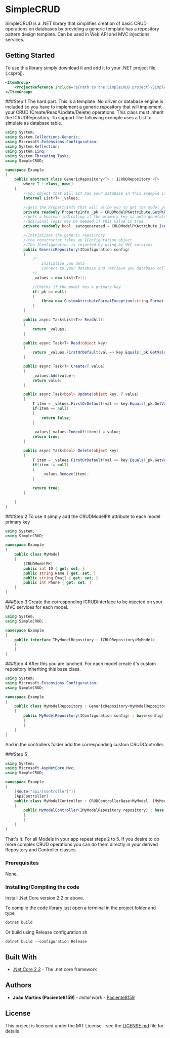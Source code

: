 # SimpleCRUD

SimpleCRUD is a .NET library that simplifies creation of basic CRUD operations on databases by providing a generic template has a repository pattern design template.
Can be used in Web API and MVC injections services.

## Getting Started

To use this library simply download it and add it to your .NET project file (.csproj).

```xml
<ItemGroup>
    <ProjectReference Include="${Path to the SimpleCRUD project}\SimpleCRUD.csproj" />
</ItemGroup>
```

###Step 1
The hard part. This is a template. No driver or database engine is included so you have to implement a generic repository that will implement your CRUD (Create/Read/Update/Delete) operations. This class must inherit the ICRUDRepository.
To support
The following exemple uses a List to simulate as database table.

```cs
using System;
using System.Collections.Generic;
using Microsoft.Extensions.Configuration;
using System.Reflection;
using System.Linq;
using System.Threading.Tasks;
using SimpleCRUD;

namespace Example
{
    public abstract class GenericRepository<T> : ICRUDRepository <T>
        where T : class, new()
    {
        //you object that will act has your database in this exemple it's a simple list
        internal List<T> _values;

        //gets the PropertyInfo that will allow you to get the model primary key value
        private readonly PropertyInfo _pk = CRUDModelPKAttribute.GetPKProperty<T>();
        //gets a boolean indicating if the primary key is auto generated value
        //adicional logic may be needed if this value is true
        private readonly bool _autogenerated = CRUDModelPKAttribute.IsAutoGenerated<T>();

        //Initializes the generic repository
        //the constructor takes an IConfiguration object
        //The IConfiguration is injected by using by MVC services
        public GenericRepository(IConfiguration config)
        {
            /* 
                Initialize you data 
                Connect to your database and retrieve you database collection
            */
            _values = new List<T>();

            //Checks if the model has a primary key
            if(_pk == null)
            {
                throw new CustomAttributeFormatException(string.Format("Class {0} doesn't define a primary key property (CRUDModelPK attribute)", typeof(T).Name));
            }
        }

        public async Task<List<T>> ReadAll()
        {
            return _values;
        }

        public async Task<T> Read(object key)
        {
            return _values.FirstOrDefault(val => key.Equals(_pk.GetValue(val)));
        }

        public async Task<T> Create(T value)
        {
            _values.Add(value);
            return value;
        }

        public async Task<bool> Update(object key, T value)
        {
            T item = _values.FirstOrDefault(val => key.Equals(_pk.GetValue(val)));
            if(item == null)
            {
                return false;
            }
            
            _values[_values.IndexOf(item)] = value;
            return true;
        }

        public async Task<bool> Delete(object key)
        {
            T item = _values.FirstOrDefault(val => key.Equals(_pk.GetValue(val)));
            if(item != null)
            {
                _values.Remove(item);
            }

            return true;
        }

    }
}
```

###Step 2
To use it simply add the CRUDModelPK attribute to each model primary key

```cs
using System;
using SimpleCRUD;

namespace Example
{
    public class MyModel
    {
        [CRUDModelPK]
        public int ID { get; set; }
        public string Name { get; set; }
        public string Email { get; set; }
        public int Phone { get; set; }
    }
}
```

###Step 3
Create the corresponding ICRUDInterface to be injected on your MVC services for each model.

```cs
using System;
using SimpleCRUD;

namespace Example
{
    public interface IMyModelRepository : ICRUDRepository<MyModel>
    {
    }
}
```

###Step 4
After this you are lunched. For each model create it's custom repository inheriting this base class.

```cs
using System;
using Microsoft.Extensions.Configuration;
using SimpleCRUD;

namespace Example
{
    public class MyModelRepository : GenericRepository<MyModelRepository, IMyModelRepository>
    {
        public MyModelRepository(IConfiguration config) : base(config)
        {
        }
    }
}
```

And in the controllers folder add the corresponding custom CRUDController.

###Step 5
```cs
using System;
using Microsoft.AspNetCore.Mvc;
using SimpleCRUD;

namespace Example
{
    [Route("api/[controller]")]
    [ApiController]
    public class MyModelController : CRUDControllerBase<MyModel, IMyModelRepository>
    {
        public MyModelController(IMyModelRepository repository) : base(repository)
        {
        }
    }
}
```

That's it. For all Models in your app repeat steps 2 to 5.
If you desire to do more complex CRUD operations you can do them directly in your derived Repository and Controller classes.

### Prerequisites

None.

### Installing/Compiling the code

Install .Net Core version 2.2 or above. 

To compile the code library just open a terminal in the project folder and type

```sh
dotnet build
```

Or build using Release configuration
sh
```
dotnet build --configuration Release
```

## Built With

* [.Net Core 2.2](https://dotnet.microsoft.com/download) - The .net core framework


## Authors

* **João Martins (Paciente8159)** - *Initial work* - [Paciente8159](https://github.com/Paciente8159)


## License

This project is licensed under the MIT License - see the [LICENSE.md](LICENSE.md) file for details
